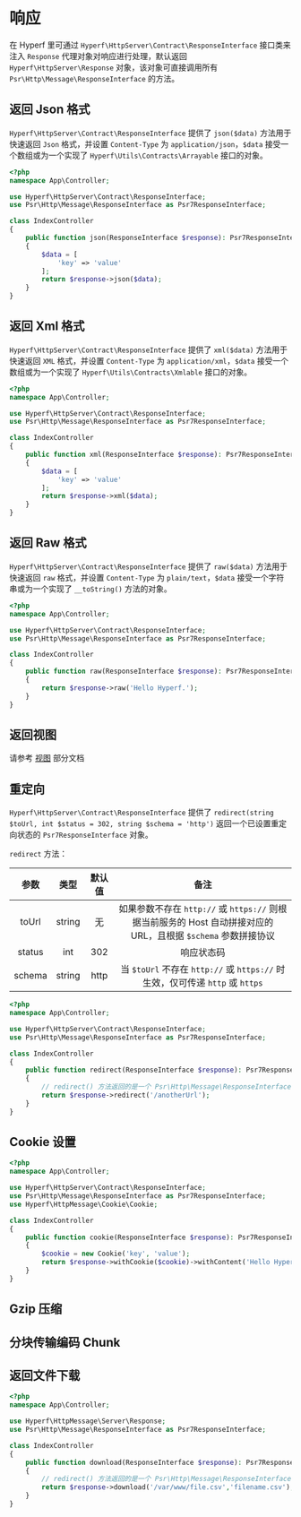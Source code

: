 # 响应

在 Hyperf 里可通过 `Hyperf\HttpServer\Contract\ResponseInterface` 接口类来注入 `Response` 代理对象对响应进行处理，默认返回 `Hyperf\HttpServer\Response` 对象，该对象可直接调用所有 `Psr\Http\Message\ResponseInterface` 的方法。

## 返回 Json 格式

`Hyperf\HttpServer\Contract\ResponseInterface` 提供了 `json($data)` 方法用于快速返回 `Json` 格式，并设置 `Content-Type` 为 `application/json`，`$data` 接受一个数组或为一个实现了 `Hyperf\Utils\Contracts\Arrayable` 接口的对象。

```php
<?php
namespace App\Controller;

use Hyperf\HttpServer\Contract\ResponseInterface;
use Psr\Http\Message\ResponseInterface as Psr7ResponseInterface;

class IndexController
{
    public function json(ResponseInterface $response): Psr7ResponseInterface
    {
        $data = [
            'key' => 'value'
        ];
        return $response->json($data);
    }
}
```

## 返回 Xml 格式

`Hyperf\HttpServer\Contract\ResponseInterface` 提供了 `xml($data)` 方法用于快速返回 `XML` 格式，并设置 `Content-Type` 为 `application/xml`，`$data` 接受一个数组或为一个实现了 `Hyperf\Utils\Contracts\Xmlable` 接口的对象。

```php
<?php
namespace App\Controller;

use Hyperf\HttpServer\Contract\ResponseInterface;
use Psr\Http\Message\ResponseInterface as Psr7ResponseInterface;

class IndexController
{
    public function xml(ResponseInterface $response): Psr7ResponseInterface
    {
        $data = [
            'key' => 'value'
        ];
        return $response->xml($data);
    }
}
```

## 返回 Raw 格式

`Hyperf\HttpServer\Contract\ResponseInterface` 提供了 `raw($data)` 方法用于快速返回 `raw` 格式，并设置 `Content-Type` 为 `plain/text`，`$data` 接受一个字符串或为一个实现了 `__toString()` 方法的对象。

```php
<?php
namespace App\Controller;

use Hyperf\HttpServer\Contract\ResponseInterface;
use Psr\Http\Message\ResponseInterface as Psr7ResponseInterface;

class IndexController
{
    public function raw(ResponseInterface $response): Psr7ResponseInterface
    {
        return $response->raw('Hello Hyperf.');
    }
}
```

## 返回视图

请参考 [视图](view.md) 部分文档

## 重定向

`Hyperf\HttpServer\Contract\ResponseInterface` 提供了 `redirect(string $toUrl, int $status = 302, string $schema = 'http')`  返回一个已设置重定向状态的 `Psr7ResponseInterface` 对象。

`redirect` 方法：   

|        参数          | 类型   |      默认值      |        备注        |
|:-------------------:|:------:|:---------------:|:------------------:|
|        toUrl        | string |       无        |     如果参数不存在 `http://` 或 `https://` 则根据当前服务的 Host 自动拼接对应的 URL，且根据 `$schema` 参数拼接协议     |
|        status       | int    |       302       |     响应状态码     |
|        schema       | string |       http      |    当 `$toUrl` 不存在 `http://` 或 `https://` 时生效，仅可传递 `http` 或 `https`    |

```php
<?php
namespace App\Controller;

use Hyperf\HttpServer\Contract\ResponseInterface;
use Psr\Http\Message\ResponseInterface as Psr7ResponseInterface;

class IndexController
{
    public function redirect(ResponseInterface $response): Psr7ResponseInterface
    {
        // redirect() 方法返回的是一个 Psr\Http\Message\ResponseInterface 对象，需再 return 回去  
        return $response->redirect('/anotherUrl');
    }
}
```

## Cookie 设置

```php
<?php
namespace App\Controller;

use Hyperf\HttpServer\Contract\ResponseInterface;
use Psr\Http\Message\ResponseInterface as Psr7ResponseInterface;
use Hyperf\HttpMessage\Cookie\Cookie;

class IndexController
{
    public function cookie(ResponseInterface $response): Psr7ResponseInterface
    {
        $cookie = new Cookie('key', 'value');
        return $response->withCookie($cookie)->withContent('Hello Hyperf.');
    }
}
```

## Gzip 压缩

## 分块传输编码 Chunk

## 返回文件下载
```php
<?php
namespace App\Controller;

use Hyperf\HttpMessage\Server\Response;
use Psr\Http\Message\ResponseInterface as Psr7ResponseInterface;

class IndexController
{
    public function download(ResponseInterface $response): Psr7ResponseInterface
    {
        // redirect() 方法返回的是一个 Psr\Http\Message\ResponseInterface 对象，需再 return 回去  
        return $response->download('/var/www/file.csv','filename.csv');
    }
}
```